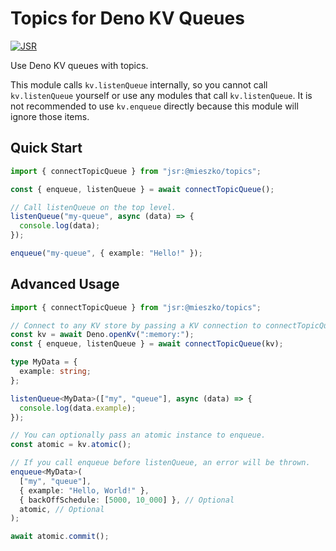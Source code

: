 # Topics for Deno KV Queues

[![JSR](https://jsr.io/badges/@mieszko/topics)](https://jsr.io/@mieszko/topics)

Use Deno KV queues with topics.

This module calls `kv.listenQueue` internally, so you cannot call
`kv.listenQueue` yourself or use any modules that call `kv.listenQueue`. It is
not recommended to use `kv.enqueue` directly because this module will ignore
those items.

## Quick Start

```typescript
import { connectTopicQueue } from "jsr:@mieszko/topics";

const { enqueue, listenQueue } = await connectTopicQueue();

// Call listenQueue on the top level.
listenQueue("my-queue", async (data) => {
  console.log(data);
});

enqueue("my-queue", { example: "Hello!" });
```

## Advanced Usage

```typescript
import { connectTopicQueue } from "jsr:@mieszko/topics";

// Connect to any KV store by passing a KV connection to connectTopicQueue.
const kv = await Deno.openKv(":memory:");
const { enqueue, listenQueue } = await connectTopicQueue(kv);

type MyData = {
  example: string;
};

listenQueue<MyData>(["my", "queue"], async (data) => {
  console.log(data.example);
});

// You can optionally pass an atomic instance to enqueue.
const atomic = kv.atomic();

// If you call enqueue before listenQueue, an error will be thrown.
enqueue<MyData>(
  ["my", "queue"],
  { example: "Hello, World!" },
  { backOffSchedule: [5000, 10_000] }, // Optional
  atomic, // Optional
);

await atomic.commit();
```
